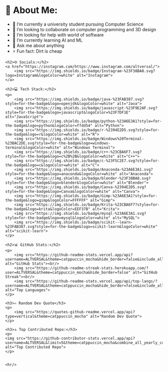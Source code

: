  <h1>💫 About Me:</h1>
    <ul>
        <li>🔭 I’m currently a university student pursuing Computer Science</li>
        <li>👯 I’m looking to collaborate on computer programming and 3D design</li>
        <li>🤝 I’m looking for help with world of software</li>
        <li>🌱 I’m currently learning AI and ML</li>
        <li>💬 Ask me about anything</li>
        <li>⚡ Fun fact: Dirt is cheap</li>
    </ul>

    <h2>🌐 Socials:</h2>
    <a href="https://instagram.com/https://www.instagram.com/altversal/">
        <img src="https://img.shields.io/badge/Instagram-%23F38BA8.svg?logo=Instagram&logoColor=white" alt="Instagram">
    </a>

    <h2>💻 Tech Stack:</h2>
    <p>
        <img src="https://img.shields.io/badge/java-%23FAB387.svg?style=for-the-badge&logo=openjdk&logoColor=white" alt="Java">
        <img src="https://img.shields.io/badge/javascript-%23F9E2AF.svg?style=for-the-badge&logo=javascript&logoColor=%23F7DF1E" alt="JavaScript">
        <img src="https://img.shields.io/badge/python-%23A6E3A1?style=for-the-badge&logo=python&logoColor=ffdd54" alt="Python">
        <img src="https://img.shields.io/badge/r-%2394E2D5.svg?style=for-the-badge&logo=r&logoColor=white" alt="R">
        <img src="https://img.shields.io/badge/Windows%20Terminal-%23BAC2DE.svg?style=for-the-badge&logo=windows-terminal&logoColor=white" alt="Windows Terminal">
        <img src="https://img.shields.io/badge/c++-%23CBA6F7.svg?style=for-the-badge&logo=c%2B%2B&logoColor=white" alt="C++">
        <img src="https://img.shields.io/badge/c-%23F5C2E7.svg?style=for-the-badge&logo=c&logoColor=white" alt="C">
        <img src="https://img.shields.io/badge/Anaconda-%23A6E3A1.svg?style=for-the-badge&logo=anaconda&logoColor=white" alt="Anaconda">
        <img src="https://img.shields.io/badge/blender-%23F38BA8.svg?style=for-the-badge&logo=blender&logoColor=white" alt="Blender">
        <img src="https://img.shields.io/badge/Canva-%2394E2D5.svg?style=for-the-badge&logo=Canva&logoColor=white" alt="Canva">
        <img src="https://img.shields.io/badge/Gimp-%23A6E3A1?style=for-the-badge&logo=gimp&logoColor=FFFFFF" alt="Gimp">
        <img src="https://img.shields.io/badge/Krita-%23CBA6F7?style=for-the-badge&logo=krita&logoColor=EEF37B" alt="Krita">
        <img src="https://img.shields.io/badge/mysql-%23A6E3A1.svg?style=for-the-badge&logo=mysql&logoColor=white" alt="MySQL">
        <img src="https://img.shields.io/badge/scikit--learn-%23FAB387.svg?style=for-the-badge&logo=scikit-learn&logoColor=white" alt="scikit-learn">
    </p>

    <h2>📊 GitHub Stats:</h2>
    <p>
        <img src="https://github-readme-stats.vercel.app/api?username=ALTVERSAL&theme=catppuccin_mocha&hide_border=false&include_all_commits=false&count_private=false" alt="GitHub Stats"><br/>
        <img src="https://github-readme-streak-stats.herokuapp.com/?user=ALTVERSAL&theme=catppuccin_mocha&hide_border=false" alt="GitHub Streak"><br/>
        <img src="https://github-readme-stats.vercel.app/api/top-langs/?username=ALTVERSAL&theme=catppuccin_mocha&hide_border=false&include_all_commits=false&count_private=false&layout=compact" alt="Top Languages">
    </p>

    <h3>✍️ Random Dev Quote</h3>
    <p>
        <img src="https://quotes-github-readme.vercel.app/api?type=vertical&theme=catppuccin_mocha" alt="Random Dev Quote">
    </p>

    <h3>🔝 Top Contributed Repo:</h3>
    <p>
    <img src="https://github-contributor-stats.vercel.app/api?username=ALTVERSAL&limit=5&theme=catppuccin_mocha&combine_all_yearly_contributions=true" alt="Top Contributed Repo">
    </p>


    <hr/>

